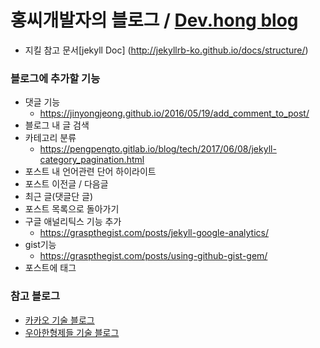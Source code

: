 # 홍씨개발자의 블로그 / [Dev.hong blog](https://hongseongsu.github.io/)

- 지킬 참고 문서[jekyll Doc] (http://jekyllrb-ko.github.io/docs/structure/)

### 블로그에 추가할 기능

- 댓글 기능
  - https://jinyongjeong.github.io/2016/05/19/add_comment_to_post/
- 블로그 내 글 검색
 - 카테고리 분류
    - https://pengpengto.gitlab.io/blog/tech/2017/06/08/jekyll-category_pagination.html
 - 포스트 내 언어관련 단어 하이라이트
 - 포스트 이전글 / 다음글
 - 최근 글(댓글단 글)
 - 포스트 목록으로 돌아가기
 - 구글 애널리틱스 기능 추가
    - https://graspthegist.com/posts/jekyll-google-analytics/
 - gist기능
    - https://graspthegist.com/posts/using-github-gist-gem/
 - 포스트에 태그



### 참고 블로그

- [카카오 기술 블로그](http://tech.kakao.com/)
- [우아한형제들 기술 블로그](http://woowabros.github.io/)
